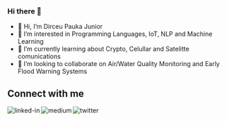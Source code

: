 ### Hi there 👋

- 👋 Hi, I’m Dirceu Pauka Junior
- 👀 I’m interested in Programming Languages, IoT, NLP and Machine Learning
- 🌱 I’m currently learning about Crypto, Celullar and Satelitte comunications
- 💞️ I’m looking to collaborate on Air/Water Quality Monitoring and Early Flood Warning Systems

## Connect with me

[<img align="left" alt="linked-in" src="https://img.shields.io/badge/linkedin-%230077B5.svg?&style=for-the-badge&logo=linkedin&logoColor=white" />](https://www.linkedin.com/in/dirceu-pauka-junior/)
[<img align="left" alt="medium" src="https://img.shields.io/badge/medium-%2312100E.svg?&style=for-the-badge&logo=medium&logoColor=white" />](https://dirceu-jr.medium.com/)
[<img align="left" alt="twitter" src="https://img.shields.io/badge/twitter-%231DA1F2.svg?&style=for-the-badge&logo=twitter&logoColor=white" />](https://twitter.com/dirceupj)
